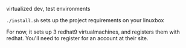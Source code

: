 virtualized dev, test environments

```./install.sh``` sets up the project requirements on your linuxbox

For now, it sets up 3 redhat9 virtualmachines, and registers them with redhat.
You'll need to register for an account at their site.
